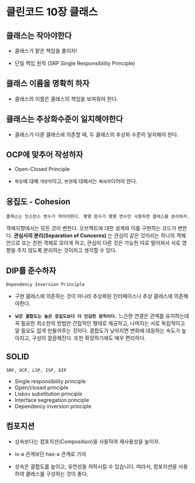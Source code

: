 # 클린코드 10장 클래스

## 클래스는 작아야한다

- 클래스가 맡은 책임을 줄이자!

- 단일 책임 원칙 (SRP Single Responsibility Principle)

## 클래스 이름을 명확히 하자

- 클래스의 이름은 클래스의 책임을 보여줘야 한다.

## 클래스는 추상화수준이 일치해야한다

- 클래스가 다른 클래스에 의존할 때, 두 클래스의 추상화 수준이 일치해야 한다.

## OCP에 맞추어 작성하자

- Open-Closed Principle

- `확장`에 대해 `개방적`이고, `변경`에 대해서는 `폐쇄적`이어야 한다.

## 응집도 - Cohesion

    클래스는 인스턴스 변수가 작아야한다. 몇몇 함수가 몇몇 변수만 사용하면 클래스를 분리하자.

객체지향에서는 모든 것이 변한다. 오브젝트에 대한 설계와 이를 구현하는 코드가 변한다. **관심사의 분리(Separation of Concerns)** 는 관심이 같은 것끼리는 하나의 객체 안으로 또는 친한 객체로 모이게 하고, 관심이 다른 것은 가능한 따로 떨어져서 서로 영향을 주지 않도록 분리하는 것이라고 생각할 수 있다.

## DIP를 준수하자

    Dependency Inversion Principle

- 구현 클래스에 의존하는 것이 아니라 추상화된 인터페이스나 추상 클래스에 의존해야한다.

- **`낮은 결합도는 높은 응집도보다 더 민감한 원칙이다.`** 느슨한 연결은 관계를 유지하는데 꼭 필요한 최소한의 방법만 간접적인 형태로 제공하고, 나머지는 서로 독립적이고 알 필요도 없게 만들어주는 것이다. 결합도가 낮아지면 변화에 대응하는 속도가 높아지고, 구성이 깔끔해진다. 또한 확장하기에도 매우 편리하다.

## SOLID

    SRP, OCP, LSP, ISP, DIP

- Single responsibility principle
- Open/closed principle
- Liskov substitution principle
- Interface segregation principle
- Dependency inversion principle

## 컴포지션

- 상속보다는 컴포지션(Composition)을 사용하여 재사용성을 높이자.

- is-a 관계보단 has-a 관계로 가자

- 상속은 결합도를 높이고, 유연성을 저하시킬 수 있습니다. 따라서, 컴포지션을 사용하여 클래스를 구성하는 것이 좋다.
